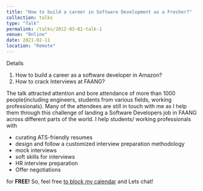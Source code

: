```yaml
---
title: "How to build a career in Software Development as a Fresher?"
collection: talks
type: "Talk"
permalink: /talks/2012-03-01-talk-1
venue: "Online"
date: 2021-02-11
location: "Remote"
---
```


Details
1. How to build a career as a software developer in Amazon?
1. How to crack Interviews at FAANG?

The talk attracted attention and bore attendance of more than 1000 people(including engineers, students from various fields, working professionals). Many of the attendees are still in touch with me as I help them through this challenge of landing a Software Developers job in FAANG across different parts of the world. 
I help students/ working professionals with 
* curating ATS-friendly resumes
* design and follow a customized interview preparation methodology
* mock interviews
* soft skills for interviews
* HR interview preparation  
* Offer negotiations

for **FREE!** 
So, feel free [to block my calendar](https://calendly.com/monicakherajani/15-minute-1-1-meeting) and Lets chat! 
